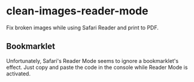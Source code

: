 # clean-images-reader-mode

Fix broken images while using Safari Reader and print to PDF.

## Bookmarklet

Unfortunately, Safari's Reader Mode seems to ignore a bookmarklet's effect. Just copy and paste the code in the console while Reader Mode is activated.
